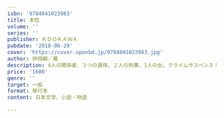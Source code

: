 ```yaml
---
isbn: '9784041023983'
title: 本性
volume: ''
series: ''
publisher: ＫＤＯＫＡＷＡ
pubdate: '2018-06-29'
cover: 'https://cover.openbd.jp/9784041023983.jpg'
author: 伊岡瞬／著
description: 4人の関係者、３つの遺体、２人の刑事、1人の女。クライムサスペンス！
price: '1600'
genre: ''
target: 一般
format: 単行本
content: 日本文学、小説・物語

---
```

